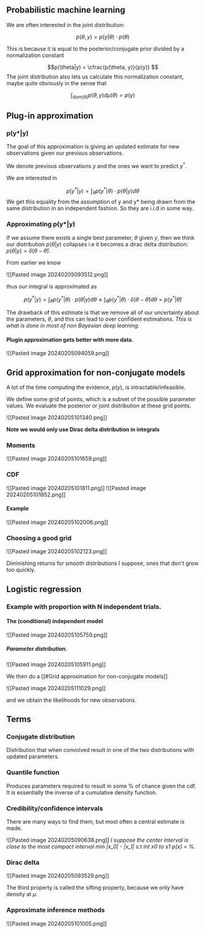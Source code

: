 ## Probabilistic machine learning

We are often interested in the joint distribution:

$$p(\theta,y) = p(y|\theta) \cdot p(\theta)$$

This is because it is equal to the posterior/conjugate prior divided by a normalization constant

$$p(\theta|y) = \cfrac{p(\theta, y)}{p(y)} $$
The joint distribution also lets us calculate this normalization constant, maybe quite obviously
in the sense that

$$ \int_{dom(\theta)} p(\theta,y) d\mu(\theta) = p(y)$$

## Plug-in approximation

### p(y*|y)
The goal of this approximation is giving an updated estimate for new observations given our previous observations.

We denote previous observations $y$ and the ones we want to predict $y^*$.

We are interested in 

$$ p(y^*|y) = \int_{\theta} p(y^*|\theta) \cdot p(\theta | y) d\theta$$
We get this equality from the assumption of y and y* being drawn from the same distribution in an independent fashion. So they are i.i.d in some way.

### Approximating p(y*|y)

If we assume there exists a single best parameter, $\theta$ given  $y$, then we think our distribution $p(\theta|y)$ collapses i.e it becomes a dirac delta distribution: $p(\theta|y) = \delta(\theta - \hat{\theta})$.

From earlier we know 


![[Pasted image 20240205093512.png]]


thus our integral is approximated as 

$$ p(y^*|y) = \int_{\theta} p(y^*|\theta) \cdot p(\theta | y) d\theta \approx \int_{\theta} p(y^*|\theta) \cdot \delta(\theta - \hat{\theta}) d\theta = p(y^*|\hat{\theta})$$

The drawback of this estimate is that we remove all of our uncertainty about the parameters, $\theta$, and this can lead to over confident estimations. _This is what is done in most of non Bayesian deep learning._

#### Plugin approximation gets better with more data.

![[Pasted image 20240205094059.png]]

## Grid approximation for non-conjugate models

A lot of the time computing the evidence, $p(y)$,  is intractable/infeasible.

We define some grid of points, which is a subset of the possible parameter values.
We evaluate the posterior or joint distribution at these grid points.

![[Pasted image 20240205101340.png]]

__Note we would only use Dirac delta distribution in integrals__

### Moments

![[Pasted image 20240205101659.png]]

### CDF

![[Pasted image 20240205101811.png]]
![[Pasted image 20240205101852.png]]

#### Example 

![[Pasted image 20240205102006.png]]

### Choosing a good grid

![[Pasted image 20240205102123.png]]

Diminishing returns for smooth distributions I suppose, ones that don't grow too quickly.

## Logistic regression

### Example with proportion with N independent trials.

#### The (conditional) independent model

![[Pasted image 20240205105759.png]]


##### Parameter distribution.

![[Pasted image 20240205105911.png]]

We then do a [[#Grid approximation for non-conjugate models]]

![[Pasted image 20240205111029.png]]

and we obtain the likelihoods for new observations.

## Terms

### Conjugate distribution

Distribution that when convolved result in one of the two distributions with updated parameters.


### Quantile function

Produces parameters required to result in some % of chance given the cdf. It is essentially the inverse of a cumulative density function.

### Credibility/confidence intervals

There are many ways to find them, but most often a central estimate is made.

![[Pasted image 20240205090638.png]]
_I suppose the center interval is close to the most compact interval min |x_0| - |x_1| s.t int x0 to x1 p(x) = %._

### Dirac delta

![[Pasted image 20240205093529.png]]

The third property is called the sifting property, because we only have density at $\mu$.

### Approximate inference methods

![[Pasted image 20240205101005.png]]
